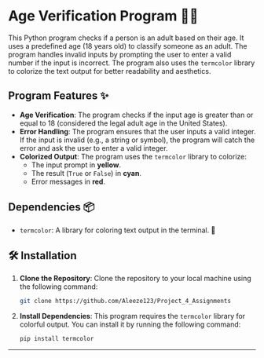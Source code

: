 # Age Verification Program 👩‍⚖️

This Python program checks if a person is an adult based on their age. It uses a predefined age (18 years old) to classify someone as an adult. The program handles invalid inputs by prompting the user to enter a valid number if the input is incorrect. The program also uses the `termcolor` library to colorize the text output for better readability and aesthetics.

## Program Features ✨

- **Age Verification**: The program checks if the input age is greater than or equal to 18 (considered the legal adult age in the United States).
- **Error Handling**: The program ensures that the user inputs a valid integer. If the input is invalid (e.g., a string or symbol), the program will catch the error and ask the user to enter a valid integer.
- **Colorized Output**: The program uses the `termcolor` library to colorize:
  - The input prompt in **yellow**.
  - The result (`True` or `False`) in **cyan**.
  - Error messages in **red**.

## Dependencies 📦

- `termcolor`: A library for coloring text output in the terminal. 🌈


## 🛠️ Installation

1. **Clone the Repository**:
    Clone the repository to your local machine using the following command:

    ```bash
    git clone https://github.com/Aleeze123/Project_4_Assignments
    ```

2. **Install Dependencies**:
    This program requires the `termcolor` library for colorful output. You can install it by running the following command:

    ```bash
    pip install termcolor
    ```

---